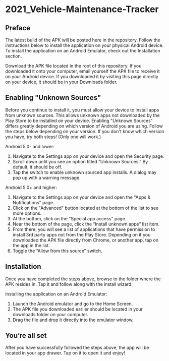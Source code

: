 # 2021_Vehicle-Maintenance-Tracker

## Preface
The latest build of the APK will be posted here in the repository. Follow the instructions below to install the application on your physical Android device. To install the application on an Android Emulator, check out the Installation section.

Download the APK file located in the root of this repository. If you downloaded it onto your computer, email yourself the APK file to receive it on your Android device. If you downloaded it by visiting this page directly on your device, it should be in your Downloads folder.

## Enabling "Unknown Sources"
Before you continue to install it, you must allow your device to install apps from unknown sources. This allows unknown apps not downloaded by the Play Store to be installed on your device. Enabling "Unknown Sources" differs greatly depending on which version of Android you are using. Follow the steps below depending on your version. If you don't know which version you have, try both steps! (Only one will work.)

Android 5.0- and lower:
1. Navigate to the Settings app on your device and open the Security page.
2. Scroll down until you see an option titled “Unknown Sources.” By default, it should be off.
3. Tap the switch to enable unknown sourced app installs. A dialog may pop up with a warning message.

Android 5.0+ and higher:
1. Navigate to the Settings app on your device and open the "Apps & Notifications" page.
2. Click on the "Advanced" button located at the bottom of the list to see more options.
3. At the bottom, click on the "Special app access" page.
4. Near the bottom of the page, click the “Install unknown apps” list item.
5. From there, you will see a list of applications that have permission to install 3rd party apps not from the Play Store. Depending on if you downloaded the APK file directly from Chrome, or another app, tap on the app in the list.
6. Toggle the “Allow from this source” switch.

## Installation
Once you have completed the steps above, browse to the folder where the APK resides in. Tap it and follow along with the install wizard.

Installing the application on an Android Emulator:
1. Launch the Android emulator and go to the Home Screen.
2. The APK file you downloaded earlier should be located in your downloads folder on your computer.
3. Drag the file and drop it directly into the emulator window.


## You’re all set
After you have successfully followed the steps above, the app will be located in your app drawer. Tap on it to open it and enjoy!